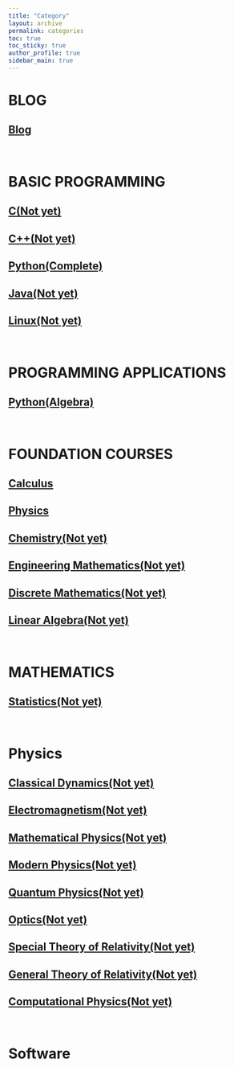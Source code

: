 ```yaml
---
title: "Category"
layout: archive
permalink: categories
toc: true
toc_sticky: true
author_profile: true
sidebar_main: true
---
```


# **BLOG**
## [Blog](https://shine-loi.github.io/categories/blog)

&nbsp;

# **BASIC PROGRAMMING**
## [C(Not yet)]()
## [C++(Not yet)]()
## [Python(Complete)](https://shine-loi.github.io/categories/python)
## [Java(Not yet)]()
## [Linux(Not yet)]()

&nbsp;

# **PROGRAMMING APPLICATIONS**
## [Python(Algebra)](https://shine-loi.github.io/categories/python(algebra))

&nbsp;

# **FOUNDATION COURSES**
## [Calculus](https://shine-loi.github.io/categories/calculus)
## [Physics](https://shine-loi.github.io/categories/physics)
## [Chemistry(Not yet)]()
## [Engineering Mathematics(Not yet)]()
## [Discrete Mathematics(Not yet)]()
## [Linear Algebra(Not yet)]()

&nbsp;

# **MATHEMATICS**
## [Statistics(Not yet)]()

&nbsp;

# **Physics**
## [Classical Dynamics(Not yet)]()
## [Electromagnetism(Not yet)]()
## [Mathematical Physics(Not yet)]()
## [Modern Physics(Not yet)]()
## [Quantum Physics(Not yet)]()
## [Optics(Not yet)]()
## [Special Theory of Relativity(Not yet)]()
## [General Theory of Relativity(Not yet)]()
## [Computational Physics(Not yet)]()

&nbsp;

# **Software**
